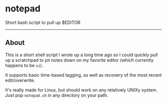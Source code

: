 # notepad

Short bash script to pull up $EDITOR

---

## About

This is a short shell script I wrote up a long time ago so I could quickly pull up a scratchpad to jot notes down on my favorite editor (which currently happens to be `vi`).

It supports basic time-based tagging, as well as recovery of the most recent edit/overwrite.

It's really made for Linux, but should work on any relatively UNIXy system. Just pop `notepad.sh` in any directory on your path.

